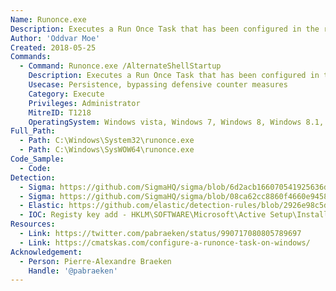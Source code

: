 ```yaml
---
Name: Runonce.exe
Description: Executes a Run Once Task that has been configured in the registry
Author: 'Oddvar Moe'
Created: 2018-05-25
Commands:
  - Command: Runonce.exe /AlternateShellStartup
    Description: Executes a Run Once Task that has been configured in the registry
    Usecase: Persistence, bypassing defensive counter measures
    Category: Execute
    Privileges: Administrator
    MitreID: T1218
    OperatingSystem: Windows vista, Windows 7, Windows 8, Windows 8.1, Windows 10
Full_Path:
  - Path: C:\Windows\System32\runonce.exe
  - Path: C:\Windows\SysWOW64\runonce.exe
Code_Sample:
  - Code:
Detection:
  - Sigma: https://github.com/SigmaHQ/sigma/blob/6d2acb166070541925636d1d1273e46020e38387/rules/windows/registry_event/sysmon_runonce_persistence.yml
  - Sigma: https://github.com/SigmaHQ/sigma/blob/08ca62cc8860f4660e945805d0dd615ce75258c1/rules/windows/process_creation/win_susp_runonce_execution.yml
  - Elastic: https://github.com/elastic/detection-rules/blob/2926e98c5d998706ef7e248a63fb0367c841f685/rules/windows/persistence_run_key_and_startup_broad.toml
  - IOC: Registy key add - HKLM\SOFTWARE\Microsoft\Active Setup\Installed Components\YOURKEY
Resources:
  - Link: https://twitter.com/pabraeken/status/990717080805789697
  - Link: https://cmatskas.com/configure-a-runonce-task-on-windows/
Acknowledgement:
  - Person: Pierre-Alexandre Braeken
    Handle: '@pabraeken'
---
```


